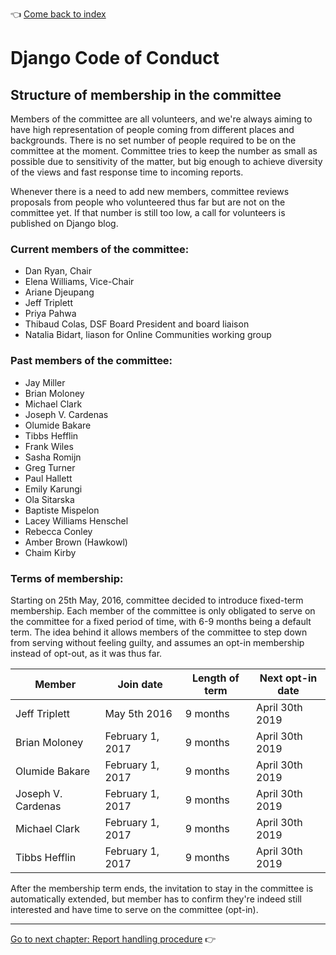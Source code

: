 :point_left: [Come back to index](README.md)

# Django Code of Conduct

## Structure of membership in the committee

Members of the committee are all volunteers, and we're always aiming to have
high representation of people coming from different places and backgrounds.
There is no set number of people required to be on the committee at the moment.
Committee tries to keep the number as small as possible due to sensitivity of
the matter, but big enough to achieve diversity of the views and fast response
time to incoming reports.

Whenever there is a need to add new members, committee reviews proposals from
people who volunteered thus far but are not on the committee yet. If that
number is still too low, a call for volunteers is published on Django blog.

### Current members of the committee:

<!-- Keep the membership in sync between the GitHub team, https://github.com/django/code-of-conduct/blob/main/membership.md, https://github.com/django/dsf-working-groups/blob/main/active/code-of-conduct.md, https://www.djangoproject.com/foundation/committees/ -->

- Dan Ryan, Chair
- Elena Williams, Vice-Chair
- Ariane Djeupang
- Jeff Triplett
- Priya Pahwa
- Thibaud Colas, DSF Board President and board liaison
- Natalia Bidart, liason for Online Communities working group

### Past members of the committee:

- Jay Miller
- Brian Moloney
- Michael Clark
- Joseph V. Cardenas
- Olumide Bakare
- Tibbs Hefflin
- Frank Wiles
- Sasha Romijn
- Greg Turner
- Paul Hallett
- Emily Karungi
- Ola Sitarska
- Baptiste Mispelon
- Lacey Williams Henschel
- Rebecca Conley
- Amber Brown (Hawkowl)
- Chaim Kirby

### Terms of membership:

Starting on 25th May, 2016, committee decided to introduce fixed-term
membership. Each member of the committee is only obligated to serve on the
committee for a fixed period of time, with 6-9 months being a default term. The
idea behind it allows members of the committee to step down from serving
without feeling guilty, and assumes an opt-in membership instead of opt-out, as
it was thus far.

| Member             | Join date        | Length of term | Next opt-in date |
| ------------------ | ---------------- | -------------- | ---------------- |
| Jeff Triplett      | May 5th 2016     | 9 months       | April 30th 2019  |
| Brian Moloney      | February 1, 2017 | 9 months       | April 30th 2019  |
| Olumide Bakare     | February 1, 2017 | 9 months       | April 30th 2019  |
| Joseph V. Cardenas | February 1, 2017 | 9 months       | April 30th 2019  |
| Michael Clark      | February 1, 2017 | 9 months       | April 30th 2019  |
| Tibbs Hefflin      | February 1, 2017 | 9 months       | April 30th 2019  |

After the membership term ends, the invitation to stay in the committee is
automatically extended, but member has to confirm they're indeed still
interested and have time to serve on the committee (opt-in).

----

[Go to next chapter: Report handling procedure](reports.md) :point_right:
